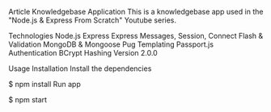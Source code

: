 Article Knowledgebase Application
This is a knowledgebase app used in the "Node.js & Express From Scratch" Youtube series.

Technologies
Node.js
Express
Express Messages, Session, Connect Flash & Validation
MongoDB & Mongoose
Pug Templating
Passport.js Authentication
BCrypt Hashing
Version
2.0.0

Usage
Installation
Install the dependencies

$ npm install
Run app

$ npm start
